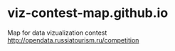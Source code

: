 # viz-contest-map.github.io
Map for data vizualization contest http://opendata.russiatourism.ru/competition
